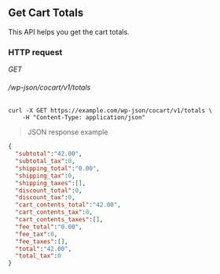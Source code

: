 ## Get Cart Totals ##

This API helps you get the cart totals.

### HTTP request ###

<div class="api-endpoint">
	<div class="endpoint-data">
		<i class="label label-get">GET</i>
		<h6>/wp-json/cocart/v1/totals</h6>
	</div>
</div>

```shell
curl -X GET https://example.com/wp-json/cocart/v1/totals \
	-H "Content-Type: application/json"
```

> JSON response example

```json
{
  "subtotal":"42.00",
  "subtotal_tax":0,
  "shipping_total":"0.00",
  "shipping_tax":0,
  "shipping_taxes":[],
  "discount_total":0,
  "discount_tax":0,
  "cart_contents_total":"42.00",
  "cart_contents_tax":0,
  "cart_contents_taxes":[],
  "fee_total":"0.00",
  "fee_tax":0,
  "fee_taxes":[],
  "total":"42.00",
  "total_tax":0
}
```
